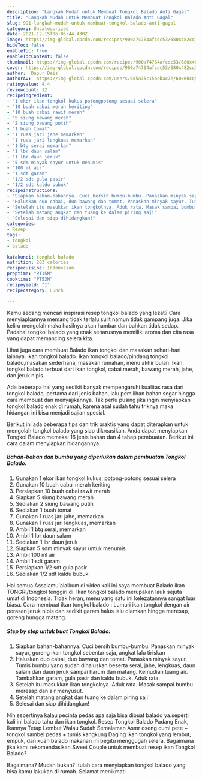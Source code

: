 ```yaml
---
description: "Langkah Mudah untuk Membuat Tongkol Balado Anti Gagal"
title: "Langkah Mudah untuk Membuat Tongkol Balado Anti Gagal"
slug: 991-langkah-mudah-untuk-membuat-tongkol-balado-anti-gagal
category: Uncategorized
date: 2021-12-15T06:06:44.430Z
image: https://img-global.cpcdn.com/recipes/900a74764afcdc53/680x482cq70/tongkol-balado-foto-resep-utama.jpg
hideToc: false
enableToc: true
enableTocContent: false
thumbnail: https://img-global.cpcdn.com/recipes/900a74764afcdc53/680x482cq70/tongkol-balado-foto-resep-utama.jpg
cover: https://img-global.cpcdn.com/recipes/900a74764afcdc53/680x482cq70/tongkol-balado-foto-resep-utama.jpg
author:  Dapur Deis
authorAv:  https://img-global.cpcdn.com/users/685a35c15bebac7e/60x60cq50/avatar.jpg
ratingvalue: 4.4
reviewcount: 12
recipeingredient:
- "1 ekor ikan tongkol kukus potongpotong sesuai selera"
- "10 buah cabai merah keriting"
- "10 buah cabai rawit merah"
- "5 siung bawang merah"
- "2 siung bawang putih"
- "1 buah tomat"
- "1 ruas jari jahe memarkan"
- "1 ruas jari lengkuas memarkan"
- "1 btg serai memarkan"
- "1 lbr daun salam"
- "1 lbr daun jeruk"
- "5 sdm minyak sayur untuk menumis"
- "100 ml air"
- "1 sdt garam"
- "1/2 sdt gula pasir"
- "1/2 sdt kaldu bubuk"
recipeinstructions:
- "Siapkan bahan-bahannya. Cuci bersih bumbu-bumbu. Panaskan minyak sayur, goreng ikan tongkol sebentar saja, angkat lalu tiriskan"
- "Haluskan duo cabai, duo bawang dan tomat. Panaskan minyak sayur. Tumis bumbu yang sudah dihaluskan beserta serai, jahe, lengkuas, daun salam dan daun jeruk sampai harum dan matang. Kemudian tuang air. Tambahkan garam, gula pasir dan kaldu bubuk. Aduk rata."
- "Setelah itu masukkan ikan tongkolnya. Aduk rata. Masak sampai bumbu meresap dan air menyusut."
- "Setelah matang angkat dan tuang ke dalam piring saji"
- "Selesai dan siap dihidangkan!"
categories:
- Resep
tags:
- tongkol
- balado

katakunci: tongkol balado 
nutrition: 203 calories
recipecuisine: Indonesian
preptime: "PT15M"
cooktime: "PT53M"
recipeyield: "1"
recipecategory: Lunch

---
```



Kamu sedang mencari inspirasi resep tongkol balado yang lezat? Cara menyiapkannya memang tidak terlalu sulit namun tidak gampang juga. Jika keliru mengolah maka hasilnya akan hambar dan bahkan tidak sedap. Padahal tongkol balado yang enak seharusnya memiliki aroma dan cita rasa yang dapat memancing selera kita.


Lihat juga cara membuat Balado ikan tongkol dan masakan sehari-hari lainnya. ikan tongkol balado. Ikan tongkol balado/pindang tongkol balado,masakan sederhana, masakan rumahan, menu akhir bulan. Ikan tongkol balado terbuat dari ikan tongkol, cabai merah, bawang merah, jahe, dan jeruk nipis.

Ada beberapa hal yang sedikit banyak mempengaruhi kualitas rasa dari tongkol balado, pertama dari jenis bahan, lalu pemilihan bahan segar hingga cara membuat dan menyajikannya. Tak perlu pusing jika ingin menyiapkan tongkol balado enak di rumah, karena asal sudah tahu triknya maka hidangan ini bisa menjadi sajian spesial.


Berikut ini ada beberapa tips dan trik praktis yang dapat diterapkan untuk mengolah tongkol balado yang siap dikreasikan. Anda dapat menyiapkan Tongkol Balado memakai 16 jenis bahan dan 4 tahap pembuatan. Berikut ini cara dalam menyiapkan hidangannya.

<!--inarticleads1-->

##### Bahan-bahan dan bumbu yang diperlukan dalam pembuatan Tongkol Balado:

1. Gunakan 1 ekor ikan tongkol kukus, potong-potong sesuai selera
1. Gunakan 10 buah cabai merah keriting
1. Persiapkan 10 buah cabai rawit merah
1. Siapkan 5 siung bawang merah
1. Sediakan 2 siung bawang putih
1. Sediakan 1 buah tomat
1. Gunakan 1 ruas jari jahe, memarkan
1. Gunakan 1 ruas jari lengkuas, memarkan
1. Ambil 1 btg serai, memarkan
1. Ambil 1 lbr daun salam
1. Sediakan 1 lbr daun jeruk
1. Siapkan 5 sdm minyak sayur untuk menumis
1. Ambil 100 ml air
1. Ambil 1 sdt garam
1. Persiapkan 1/2 sdt gula pasir
1. Sediakan 1/2 sdt kaldu bubuk


Hai semua Assalamu&#39;alaikum di video kali ini saya membuat Balado ikan TONGRI/tongkol tenggiri di. Ikan tongkol balado merupakan lauk sejuta umat di Indonesia. Tidak heran, menu yang satu ini kelezatannya sangat luar biasa. Cara membuat ikan tongkol balado : Lumuri ikan tongkol dengan air perasan jeruk nipis dan sedikit garam halus lalu diamkan hingga meresap, goreng hungga matang. 

<!--inarticleads2-->

##### Step by step untuk buat Tongkol Balado:

1. Siapkan bahan-bahannya. Cuci bersih bumbu-bumbu. Panaskan minyak sayur, goreng ikan tongkol sebentar saja, angkat lalu tiriskan
1. Haluskan duo cabai, duo bawang dan tomat. Panaskan minyak sayur. Tumis bumbu yang sudah dihaluskan beserta serai, jahe, lengkuas, daun salam dan daun jeruk sampai harum dan matang. Kemudian tuang air. Tambahkan garam, gula pasir dan kaldu bubuk. Aduk rata.
1. Setelah itu masukkan ikan tongkolnya. Aduk rata. Masak sampai bumbu meresap dan air menyusut.
1. Setelah matang angkat dan tuang ke dalam piring saji
1. Selesai dan siap dihidangkan!

Nih sepertinya kalau pecinta pedas apa saja bisa dibuat balado ya.seperti kali ini balado tahu dan ikan tongkol. Resep Tongkol Balado Padang Enak, Ikannya Tetap Lembut Walau Sudah Semalaman Asmr oseng cumi pete + tongkol sambel pedas + tumis kangkung Daging ikan tongkol yang lembut, empuk, dan kuah balado makanan ini begitu menggugah selera. Bagaimana jika kami rekomendasikan Sweet Couple untuk membuat resep ikan Tongkol Balado? 

Bagaimana? Mudah bukan? Itulah cara menyiapkan tongkol balado yang bisa kamu lakukan di rumah. Selamat menikmati
